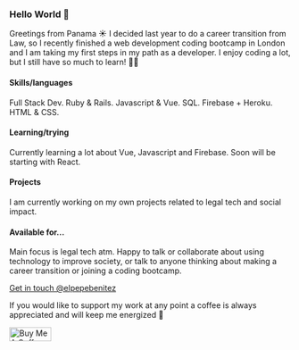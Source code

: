 ### Hello World 👋

Greetings from Panama ☀️ I decided last year to do a career transition from Law, so I recently finished a web development coding bootcamp in London and I am taking my first steps in my path as a developer. I enjoy coding a lot, but I still have so much to learn! 👨‍🚀 

#### Skills/languages

Full Stack Dev. Ruby & Rails. Javascript & Vue. SQL. Firebase + Heroku. HTML & CSS.

#### Learning/trying

Currently learning a lot about Vue, Javascript and Firebase. Soon will be starting with React.

#### Projects

I am currently working on my own projects related to legal tech and social impact.

#### Available for...

Main focus is legal tech atm. Happy to talk or collaborate about using technology to improve society, or talk to anyone thinking about making a career transition or joining a coding bootcamp.

<a href="https://twitter.com/elpepebenitez" target="_blank">Get in touch @elpepebenitez </a>

If you would like to support my work at any point a coffee is always appreciated and will keep me energized 💪

<a href="https://www.buymeacoffee.com/elpepebenitez" target="_blank"><img src="https://cdn.buymeacoffee.com/buttons/v2/arial-blue.png" alt="Buy Me A Coffee" style="height: 25px;width: 75px;" ></a>
